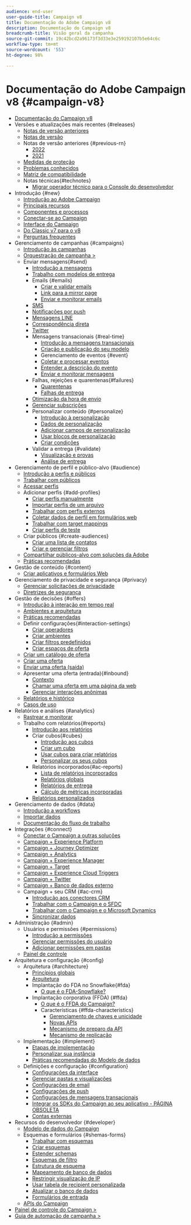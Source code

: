 ```yaml
---
audience: end-user
user-guide-title: Campaign v8
title: Documentação do Adobe Campaign v8
description: Documentação do Campaign v8
breadcrumb-title: Visão geral da campanha
source-git-commit: 19c42bcd2a96173f3d33e3e259192107b5e64c6c
workflow-type: tm+mt
source-wordcount: '553'
ht-degree: 98%

---
```



# Documentação do Adobe Campaign v8 {#campaign-v8}

+ [Documentação do Campaign v8](campaign-home.md)
+ Versões e atualizações mais recentes {#releases}
   + [Notas de versão anteriores](start/e-release-notes.md)
   + [Notas de versão](start/release-notes.md)
   + Notas de versão anteriores {#previous-rn}
      + [2022](start/release-notes-2022.md)
      + [2021](start/release-notes-2021.md)
   + [Medidas de proteção](start/ac-guardrails.md)
   + [Problemas conhecidos](start/known-issues.md)
   + [Matriz de compatibilidade](start/compatibility-matrix.md)
   + Notas técnicas{#technotes}
      + [Migrar operador técnico para o Console do desenvolvedor](start/ims-migration.md)
+ Introdução {#new}
   + [Introdução ao Adobe Campaign](start/get-started.md)
   + [Principais recursos](start/whats-new.md)
   + [Componentes e processos](start/ac-components.md)
   + [Conectar-se ao Campaign](start/connect.md)
   + [Interface do Campaign](start/campaign-ui.md)
   + [Do Classic v7 para o v8](start/v7-to-v8.md)
   + [Perguntas frequentes](start/campaign-faq.md)
+ Gerenciamento de campanhas {#campaigns}
   + [Introdução às campanhas](start/campaigns.md)
   + [Orquestração de campanha >](https://experienceleague.adobe.com/docs/campaign/automation/campaign-orchestration/set-up-campaigns.html?lang=pt-BR)
   + Enviar mensagens{#send}
      + [Introdução a mensagens](start/create-message.md)
      + [Trabalho com modelos de entrega](send/create-templates.md)
      + Emails {#emails}
         + [Criar e validar emails](send/email.md)
         + [Link para a mirror page](send/mirror-page.md)
         + [Enviar e monitorar emails](send/send.md)
      + [SMS](send/sms.md)
      + [Notificações por push](send/push.md)
      + [Mensagens LINE](send/line.md)
      + [Correspondência direta](send/direct-mail.md)
      + [Twitter](send/twitter.md)
      + Mensagens transacionais {#real-time}
         + [Introdução a mensagens transacionais](send/transactional.md)
         + [Criação e publicação do seu modelo](send/transactional-template.md)
         + Gerenciamento de eventos {#event}
         + [Coletar e processar eventos](send/event-processing.md)
         + [Entender a descrição do evento](send/event-description.md)
         + [Enviar e monitorar mensagens](send/delivery-execution.md)
      + Falhas, rejeições e quarentenas{#failures}
         + [Quarentenas](send/quarantines.md)
         + [Falhas de entrega](send/delivery-failures.md)
      + [Otimização da hora de envio](send/predictive.md)
      + [Gerenciar subscrições](start/subscriptions.md)
      + Personalizar conteúdo {#personalize}
         + [Introdução à personalização](send/personalize.md)
         + [Dados de personalização](send/personalization-data.md)
         + [Adicionar campos de personalização](send/personalization-fields.md)
         + [Usar blocos de personalização](send/personalization-blocks.md)
         + [Criar condições](send/conditions.md)
      + Validar a entrega {#validate}
         + [Visualização e provas](send/preview-and-proof.md)
         + [Análise de entrega](send/delivery-analysis.md)
+ Gerenciamento de perfil e público-alvo {#audience}
   + [Introdução a perfis e públicos](audiences/gs-audiences.md)
   + [Trabalhar com públicos](start/audiences.md)
   + [Acessar perfis](audiences/view-profiles.md)
   + Adicionar perfis {#add-profiles}
      + [Criar perfis manualmente](audiences/create-profiles.md)
      + [Importar perfis de um arquivo](audiences/import-profiles.md)
      + [Trabalhar com perfis externos](audiences/external-profiles.md)
      + [Coletar dados de perfil em formulários web](audiences/collect-profiles.md)
      + [Trabalhar com target mappings](audiences/target-mappings.md)
      + [Criar perfis de teste](audiences/test-profiles.md)
   + Criar públicos {#create-audiences}
      + [Criar uma lista de contatos](audiences/create-audiences.md)
      + [Criar e gerenciar filtros](audiences/create-filters.md)
   + [Compartilhar públicos-alvo com soluções da Adobe](start/shared-audiences.md)
   + [Práticas recomendadas](audiences/audiences-best-practices.md)
+ Gestão de conteúdo {#content}
   + [Criar aplicativos e formulários Web](dev/webapps.md)
+ Gerenciamento de privacidade e segurança {#privacy}
   + [Gerenciar solicitações de privacidade](start/privacy.md)
   + [Diretrizes de segurança](config/security.md)
+ Gestão de decisões {#offers}
   + [Introdução à interação em tempo real](interaction/interaction.md)
   + [Ambientes e arquitetura](interaction/interaction-architecture.md)
   + [Práticas recomendadas](interaction/interaction-best-practices.md)
   + Definir configurações{#interaction-settings}
      + [Criar operadores](interaction/interaction-operators.md)
      + [Criar ambientes](interaction/interaction-env.md)
      + [Criar filtros predefinidos](interaction/interaction-predefined-filters.md)
      + [Criar espaços de oferta](interaction/interaction-offer-spaces.md)
   + [Criar um catálogo de oferta](interaction/interaction-offer-catalog.md)
   + [Criar uma oferta](interaction/interaction-offer.md)
   + [Enviar uma oferta (saída)](interaction/interaction-send-offers.md)
   + Apresentar uma oferta (entrada){#inbound}
      + [Contexto](interaction/interaction-present-offers.md)
      + [Chamar uma oferta em uma página da web](interaction/interaction-integration.md)
      + [Gerenciar interações anônimas](interaction/anonymous-interactions.md)
   + [Relatórios e histórico](interaction/interaction-tracking.md)
   + [Casos de uso](interaction/interaction-use-cases.md)
+ Relatórios e análises {#analytics}
   + [Rastrear e monitorar](start/tracking.md)
   + Trabalho com relatórios{#reports}
      + [Introdução aos relatórios](reporting/gs-reporting.md)
      + Criar cubos{#cubes}
         + [Introdução aos cubos](reporting/gs-cubes.md)
         + [Criar um cubo](reporting/cube-indicators.md)
         + [Usar cubos para criar relatórios](reporting/cube-tables.md)
         + [Personalizar os seus cubos](reporting/customize-cubes.md)
      + Relatórios incorporados{#ac-reports}
         + [Lista de relatórios incorporados](reporting/built-in-reports.md)
         + [Relatórios globais](reporting/global-reports.md)
         + [Relatórios de entrega](reporting/delivery-reports.md)
         + [Cálculo de métricas incorporadas](reporting/metrics-calculation.md)
      + [Relatórios personalizados](reporting/custom-reports.md)
+ Gerenciamento de dados {#data}
   + [Introdução a workflows](config/workflows.md)
   + [Importar dados](start/import.md)
   + [Documentação do fluxo de trabalho](https://experienceleague.adobe.com/docs/campaign/automation/workflows/introduction/about-workflows.html?lang=pt-BR)
+ Integrações {#connect}
   + [Conectar o Campaign a outras soluções](connect/integration.md)
   + [Campaign + Experience Platform](connect/ac-aep.md)
   + [Campaign + Journey Optimizer](connect/ac-ajo.md)
   + [Campaign + Analytics](connect/ac-aa.md)
   + [Campaign + Experience Manager](connect/ac-aem.md)
   + [Campaign + Target](connect/ac-at.md)
   + [Campaign + Experience Cloud Triggers](connect/ac-triggers.md)
   + [Campaign + Twitter](connect/ac-tw.md)
   + [Campaign + Banco de dados externo](connect/fda.md)
   + Campaign + seu CRM {#ac-crm}
      + [Introdução aos conectores CRM](connect/crm.md)
      + [Trabalhar com o Campaign e o SFDC](connect/ac-sfdc.md)
      + [Trabalhar com o Campaign e o Microsoft Dynamics](connect/ac-ms-dyn.md)
      + [Sincronizar dados](connect/crm-data-sync.md)
+ Administração {#admin}
   + Usuários e permissões {#permissions}
      + [Introdução a permissões](start/gs-permissions.md)
      + [Gerenciar permissões do usuário](start/manage-permissions.md)
      + [Adicionar permissões em pastas](start/folder-permissions.md)
   + [Painel de controle](config/self-service.md)
+ Arquitetura e configuração {#config}
   + Arquitetura {#architecture}
      + [Princípios globais](architecture/general-architecture.md)
      + [Arquitetura](architecture/architecture.md)
      + Implantação do FDA no Snowflake{#fda}
         + [O que é o FDA-Snowflake?](architecture/fda-deployment.md)
      + Implantação corporativa (FFDA) {#ffda}
         + [O que é o FFDA do Campaign?](architecture/enterprise-deployment.md)
         + Características {#ffda-characteristics}
            + [Gerenciamento de chaves e unicidade](architecture/keys.md)
            + [Novas APIs](architecture/new-apis.md)
            + [Mecanismo de preparo da API](architecture/staging.md)
            + [Mecanismo de replicação](architecture/replication.md)
   + Implementação {#implement}
      + [Etapas de implementação](start/implement.md)
      + [Personalizar sua instância](dev/customize.md)
      + [Práticas recomendadas do Modelo de dados](dev/datamodel-best-practices.md)
   + Definições e configuração {#configuration}
      + [Configurações da interface](config/ui-settings.md)
      + [Gerenciar pastas e visualizações](audiences/folders-and-views.md)
      + [Configurações de email](config/email-settings.md)
      + [Configurações de push](config/push-settings.md)
      + [Configurações de mensagens transacionais](config/transactional-msg-settings.md)
      + [Integrar os SDKs do Campaign ao seu aplicativo - PÁGINA OBSOLETA](config/push-config.md)
      + [Contas externas](config/external-accounts.md)
+ Recursos do desenvolvedor {#developer}
   + [Modelo de dados do Campaign](dev/datamodel.md)
   + Esquemas e formulários {#shemas-forms}
      + [Trabalhar com esquemas](dev/schemas.md)
      + [Criar esquemas](dev/create-schema.md)
      + [Estender schemas](dev/extend-schema.md)
      + [Esquemas de filtro](dev/filter-schema.md)
      + [Estrutura de esquema](dev/schema-structure.md)
      + [Mapeamento de banco de dados](dev/database-mapping.md)
      + [Restringir visualização de IP](dev/restrict-pi-view.md)
      + [Usar tabela de recipient personalizada](dev/custom-recipient.md)
      + [Atualizar o banco de dados](dev/update-database-structure.md)
      + [Formulários de entrada](dev/forms.md)
   + [APIs do Campaign](dev/api.md)
+ [Painel de controle do Campaign >](https://experienceleague.adobe.com/docs/control-panel/using/control-panel-home.html?lang=pt-BR)
+ [Guia de automação de campanha >](https://experienceleague.adobe.com/docs/campaign/automation/home.html?lang=pt-BR)
